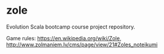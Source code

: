 # zole

Evolution Scala bootcamp course project repository.

Game rules: https://en.wikipedia.org/wiki/Zole,
http://www.zolmaniem.lv/cms/page/view/21#Zoles_noteikumi
